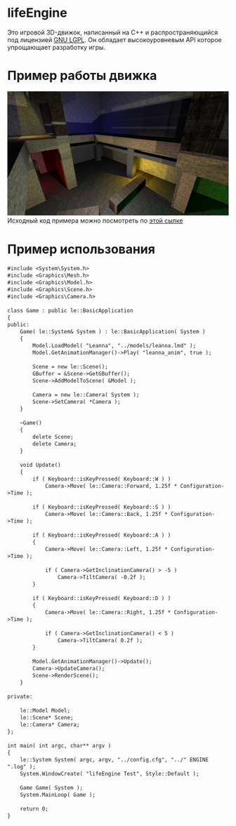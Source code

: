 # lifeEngine
Это игровой 3D-движок, написанный на С++ и распространяющийся под лицензией [GNU LGPL](https://ru.wikipedia.org/wiki/GNU_Lesser_General_Public_License). Он обладает высокоуровневым API которое упрощающает разработку игры.

# Пример работы движка
![lifeEngine DEMO](doc/example.jpg?raw=true) 
Исходный код примера можно посмотреть по [этой сылке](https://github.com/zombihello/lifeEngine/blob/dev/testBed/lifeEngine_TestBed/Main.cpp)

# Пример использования

```
#include <System\System.h>
#include <Graphics\Mesh.h>
#include <Graphics\Model.h>
#include <Graphics\Scene.h>
#include <Graphics\Camera.h>

class Game : public le::BasicApplication
{
public:
	Game( le::System& System ) : le::BasicApplication( System )
	{
		Model.LoadModel( "Leanna", "../models/leanna.lmd" );
		Model.GetAnimationManager()->Play( "leanna_anim", true );

		Scene = new le::Scene();
		GBuffer = &Scene->GetGBuffer();
		Scene->AddModelToScene( &Model );
		
		Camera = new le::Camera( System );
		Scene->SetCamera( *Camera );
	}

	~Game()
	{
		delete Scene;
		delete Camera;
	}

	void Update()
	{
		if ( Keyboard::isKeyPressed( Keyboard::W ) )
			Camera->Move( le::Camera::Forward, 1.25f * Configuration->Time );

		if ( Keyboard::isKeyPressed( Keyboard::S ) )
			Camera->Move( le::Camera::Back, 1.25f * Configuration->Time );

		if ( Keyboard::isKeyPressed( Keyboard::A ) )
		{
			Camera->Move( le::Camera::Left, 1.25f * Configuration->Time );

			if ( Camera->GetInclinationCamera() > -5 )
				Camera->TiltCamera( -0.2f );
		}

		if ( Keyboard::isKeyPressed( Keyboard::D ) )
		{
			Camera->Move( le::Camera::Right, 1.25f * Configuration->Time );

			if ( Camera->GetInclinationCamera() < 5 )
				Camera->TiltCamera( 0.2f );
		}
	
		Model.GetAnimationManager()->Update();
		Camera->UpdateCamera();
		Scene->RenderScene();
	}
	
private:

	le::Model Model;
	le::Scene* Scene;
	le::Camera* Camera;
};

int main( int argc, char** argv )
{
	le::System System( argc, argv, "../config.cfg", "../" ENGINE ".log" );
	System.WindowCreate( "lifeEngine Test", Style::Default );

	Game Game( System );
	System.MainLoop( Game );

	return 0;
}
```
